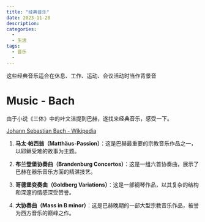 ```yaml
---
title: "经典音乐"
date: 2023-11-20
description:
categories:
  - 
  - 生活
tags:
  - 音乐
  -
---
```


这些经典音乐适合在休息、工作、运动、会议活动时当作背景音

# Music - Bach

由于小说《三体》中的叶文洁提到巴赫，遂找来经典音乐，感受一下。

[Johann Sebastian Bach - Wikipedia](https://en.wikipedia.org/wiki/Johann_Sebastian_Bach)

1. **马太·帕西翁（Matthäus-Passion）**：这是巴赫最重要的宗教音乐作品之一，以耶稣受难的故事为主题。

2. **布兰登堡协奏曲（Brandenburg Concertos）**：这是一组六首协奏曲，展示了巴赫在器乐音乐方面的精湛技艺。

3. **哥德堡变奏曲（Goldberg Variations）**：这是一部钢琴作品，以其复杂的结构和深邃的情感深受赞誉。

4. **大协奏曲（Mass in B minor）**：这是巴赫晚期的一部大型宗教音乐作品，被誉为西方音乐的巅峰之作。
